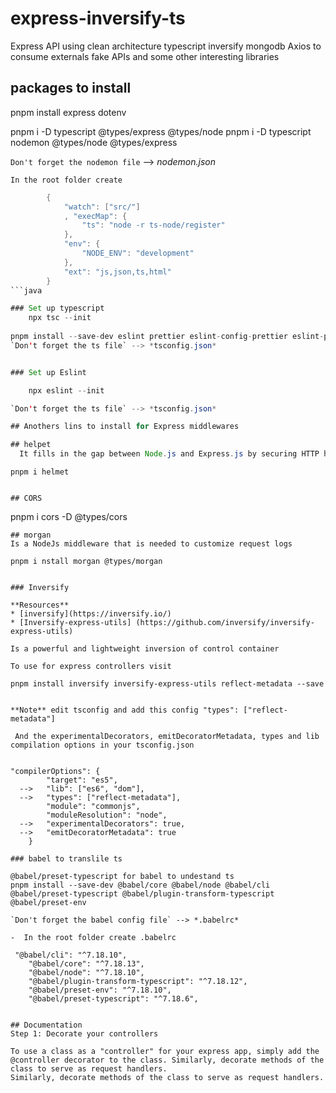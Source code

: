 # express-inversify-ts
Express  API  using clean architecture typescript inversify mongodb  Axios to consume externals fake APIs and some other interesting libraries

## packages to install
pnpm install express dotenv

pnpm i -D typescript @types/express @types/node
pnpm i -D typescript nodemon @types/node @types/express

`Don't forget the nodemon file` --> *nodemon.json* 

    In the root folder create 

```java
        {
            "watch": ["src/"]
            , "execMap": {
                "ts": "node -r ts-node/register"
            },
            "env": {
                "NODE_ENV": "development"
            },
            "ext": "js,json,ts,html"
        }
```java

### Set up typescript
    npx tsc --init
    
pnpm install --save-dev eslint prettier eslint-config-prettier eslint-plugin-prettier @typescript-eslint/parser @typescript-eslint/eslint-plugin
`Don't forget the ts file` --> *tsconfig.json* 


### Set up Eslint

    npx eslint --init

`Don't forget the ts file` --> *tsconfig.json* 

## Anothers lins to install for Express middlewares

## helpet
  It fills in the gap between Node.js and Express.js by securing HTTP headers that are returned by your Express apps.It can leak sensitive information about your app and leave your data open to anyone with some tech skills to see.
```
    pnpm i helmet
```

## CORS
```
   pnpm i cors -D @types/cors
```
## morgan
Is a NodeJs middleware that is needed to customize request logs
```
    pnpm i nstall morgan @types/morgan
```

### Inversify 

**Resources**
* [inversify](https://inversify.io/)  
* [Inversify-express-utils] (https://github.com/inversify/inversify-express-utils)

Is a powerful and lightweight inversion of control container

To use for express controllers visit 

```
    pnpm install inversify inversify-express-utils reflect-metadata --save
```

**Note** edit tsconfig and add this config "types": ["reflect-metadata"] 

 And the experimentalDecorators, emitDecoratorMetadata, types and lib compilation options in your tsconfig.json


"compilerOptions": {
        "target": "es5",
  -->   "lib": ["es6", "dom"],
  -->   "types": ["reflect-metadata"], 
        "module": "commonjs",
        "moduleResolution": "node",
  -->   "experimentalDecorators": true,
  -->   "emitDecoratorMetadata": true
    }

### babel to translile ts

@babel/preset-typescript for babel to undestand ts
pnpm install --save-dev @babel/core @babel/node @babel/cli @babel/preset-typescript @babel/plugin-transform-typescript @babel/preset-env

`Don't forget the babel config file` --> *.babelrc* 
   
-  In the root folder create .babelrc

 "@babel/cli": "^7.18.10",
    "@babel/core": "^7.18.13",
    "@babel/node": "^7.18.10",
    "@babel/plugin-transform-typescript": "^7.18.12",
    "@babel/preset-env": "^7.18.10",
    "@babel/preset-typescript": "^7.18.6",


## Documentation
Step 1: Decorate your controllers

To use a class as a "controller" for your express app, simply add the @controller decorator to the class. Similarly, decorate methods of the class to serve as request handlers.
Similarly, decorate methods of the class to serve as request handlers.
